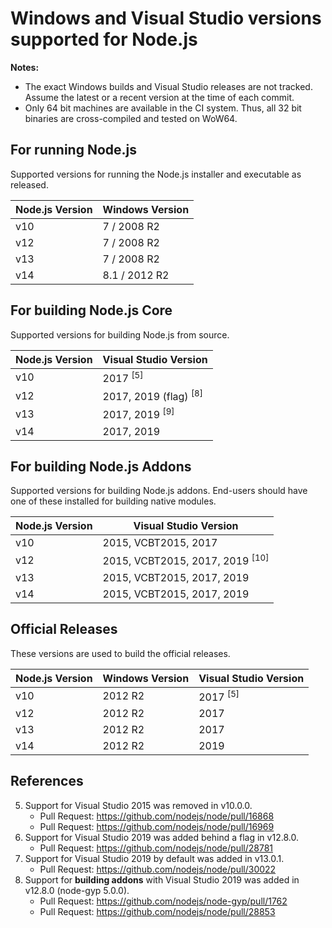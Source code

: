 # Windows and Visual Studio versions supported for Node.js

**Notes:**
- The exact Windows builds and Visual Studio releases are not tracked. Assume the latest or a recent version at the time of each commit.
- Only 64 bit machines are available in the CI system. Thus, all 32 bit binaries are cross-compiled and tested on WoW64.

## For running Node.js

Supported versions for running the Node.js installer and executable as released.

| Node.js Version | Windows Version            |
|-----------------|----------------------------|
| v10             | 7 / 2008 R2                |
| v12             | 7 / 2008 R2                |
| v13             | 7 / 2008 R2                |
| v14             | 8.1 / 2012 R2              |

## For building Node.js Core

Supported versions for building Node.js from source.

| Node.js Version | Visual Studio Version               |
|-----------------|-------------------------------------|
| v10             | 2017 <sup>\[5\]</sup>                 |
| v12             | 2017, 2019 (flag) <sup>\[8\]</sup>    |
| v13             | 2017, 2019 <sup>\[9\]</sup>           |
| v14             | 2017, 2019                          |

## For building Node.js Addons

Supported versions for building Node.js addons. End-users should have one of these installed for building native modules.

| Node.js Version | Visual Studio Version                     |
|-----------------|-------------------------------------------|
| v10             | 2015, VCBT2015, 2017                      |
| v12             | 2015, VCBT2015, 2017, 2019 <sup>\[10\]</sup> |
| v13             | 2015, VCBT2015, 2017, 2019                |
| v14             | 2015, VCBT2015, 2017, 2019                |

## Official Releases

These versions are used to build the official releases.

| Node.js Version | Windows Version | Visual Studio Version |
|-----------------|-----------------|-----------------------|
| v10             | 2012 R2         | 2017 <sup>\[5\]</sup>   |
| v12             | 2012 R2         | 2017                  |
| v13             | 2012 R2         | 2017                  |
| v14             | 2012 R2         | 2019                  |

## References

5. Support for Visual Studio 2015 was removed in v10.0.0.
   - Pull Request: https://github.com/nodejs/node/pull/16868
   - Pull Request: https://github.com/nodejs/node/pull/16969
8. Support for Visual Studio 2019 was added behind a flag in v12.8.0.
   - Pull Request: https://github.com/nodejs/node/pull/28781
9. Support for Visual Studio 2019 by default was added in v13.0.1.
   - Pull Request: https://github.com/nodejs/node/pull/30022
10. Support for **building addons** with Visual Studio 2019 was added in v12.8.0 (node-gyp 5.0.0).
    - Pull Request: https://github.com/nodejs/node-gyp/pull/1762
    - Pull Request: https://github.com/nodejs/node/pull/28853
